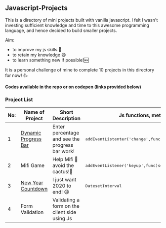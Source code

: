## Javascript-Projects


This is a directory of mini projects built with vanilla javascript. I felt I wasn't investing sufficient knowledge and time to this awesome programming language, and hence decided to build smaller projects. 

Aim:

- to improve my js skills :muscle: 
- to retain my knowledge :smile:
- to learn something new if possible!🆕

It is a personal challenge of mine to complete 10 projects in this directory for now! 👍 

**Codes available in the repo or on codepen (links provided below)**

### Project List

|No:   | Name of Project                                                  | Short Description                                 |Js functions, methods, objects used           |
|------|------------------------------------------------------------------|---------------------------------------------------|----------------------------------------------|
|1     |[Dynamic Progress Bar](https://codepen.io/debaghosh/full/MWeQJKK) |Enter percentage and see the progress bar work!    |<kbd>addEventListenter('change',func)</kbd><kbd>setTimeOut</kbd>
|2     |Mifi Game                                                         |Help Mifi :rabbit: avoid the cactus!:cactus:       |<kbd>addEventListener('keyup',func)</kbd><kbd>setInterval</kbd><kbd>clearInterval</kbd><kbd>setTimeOut</kbd>
|3     |[New Year Countdown](https://codepen.io/debaghosh/full/ZEOxBYq)   |I just want 2020 to end! :weary:                   |<kbd>Date</kbd><kbd>setInterval</kbd>     
|4     |Form Validation                                                   |Validating a form on the client side using Js      |
